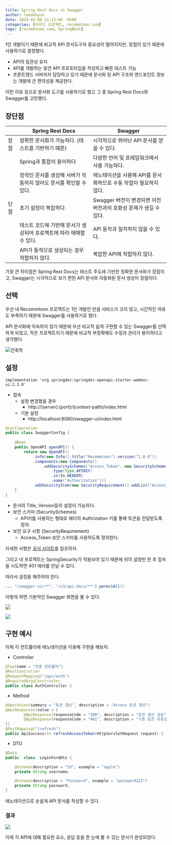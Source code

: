 ```yaml
---
title: Spring Rest Docs vs Swagger
author: leedohyun
date: 2024-03-08 21:13:00 -0500
categories: [사이드 프로젝트, recommtoon.com]
tags: [recommtoon.com, SpringBoot]
---
```


1인 개발이기 때문에 비교적 API 문서도구의 중요성이 떨어지지만, 장점이 있기 때문에 사용하기로 결정했다.

- API의 일관성 유지
- API를 개발하는 동안 API 프로토타입을 작성하고 빠른 테스트 가능
- 프론트엔드 서버까지 담당하고 있기 때문에 문서화 된 API 구조와 엔드포인트 정보는 개발에 큰 편의성을 제공한다.

이런 이유 등으로 문서화 도구를 사용하기로 했고 그 중 Spring Rest Docs와 Swagger를 고민했다.

## 장단점

|  |Spring Rest Docs | Swagger|
|--|--|--|
|장점|정확한 문서화가 가능하다. (테스트를 기반하기 때문)|시각적으로 뛰어난 API 문서를 얻을 수 있다.|
||Spring과 통합이 용이하다|다양한 언어 및 프레임워크에서 사용 가능하다.|
||정적인 문서를 생성해 서버가 작동하지 않아도 문서를 확인할 수 있다.|애노테이션을 사용해 API를 문서화하므로 수동 작업이 필요하지 않다.|
|단점|초기 설정이 복잡하다.|Swagger 버전이 변경되면 이전 버전과의 호환성 문제가 생길 수 있다.|
||테스트 코드에 기반해 문서가 생성되어 프로젝트에 따라 애매할 수 있다. |API 동작과 일치하지 않을 수 있다.|
||API가 동적으로 생성되는 경우 적합하지 않다.|복잡한 API에 적합하지 않다.|

가장 큰 차이점은 Spring Rest Docs는 테스트 주도에 기반한 정확한 문서화가 장점이고, Swagger는 시각적으로 보기 편한 API 문서와 자동화된 문서 생성이 장점이다.

## 선택

우선 내 Recommtoon 프로젝트는 1인 개발인 만큼 서비스가 크지 않고, 시간적인 여유도 부족하기 때문에 Swagger를 사용하기로 했다.

API 문서화에 익숙하지 않기 때문에 우선 비교적 쉽게 구현할 수 있는 Swagger를 선택하게 되었고, 작은 프로젝트이기 때문에 비교적 부정확해도 수정과 관리가 용이하다고 생각했다.

![건축학](https://springdoc.org/img/common.png)

## 설정

```properties
implementation 'org.springdoc:springdoc-openapi-starter-webmvc-ui:2.3.0'
```

- 접속
	- 설정 변경했을 경우
		- http://(server):(port)/(context-path)/index.html
	- 기본 설정
		- http://localhost:8080/swagger-ui/index.html

```java
@Configuration  
public class SwaggerConfig {  
  
    @Bean  
    public OpenAPI openAPI() {  
	    return new OpenAPI()  
		    .info(new Info().title("Recommtoon").version("1.0.0"))  
			.components(new Components()  
			    .addSecuritySchemes("Access_Token", new SecurityScheme()  
				    .type(Type.APIKEY)  
				    .in(In.HEADER)  
				    .name("Authorization")))  
		    .addSecurityItem(new SecurityRequirement().addList("Access_Token"));  
    }  
}
```

- 문서의 Title, Version등의 설정이 가능하다.
- 보안 스키마 (SecuritySchemes)
	- API키를 사용하는 형태로 헤더의 Authrization 키를 통해 토큰을 전달받도록 정의.
- 보안 요구 사항 (SecurityRequirement)
	- Access_Token 보안 스키마를 사용하도록 정의한다. 

자세한 사항은 [공식 사이트](https://swagger.io/docs/open-source-tools/swagger-ui/usage/configuration/)를 참조하자.

그리고 내 프로젝트는 SpringSecurity가 적용되어 있기 때문에 위의 설정만 한 후 접속을 시도하면 401 에러를 만날 수 있다.

따라서 설정을 해주어야 한다.

```java
... "/swagger-ui/**", "/v3/api-docs/**").permitAll()
```

이렇게 하면 기본적인 Swagger 화면을 볼 수 있다.
 
 ![](https://blog.kakaocdn.net/dn/l0hBR/btsFFXXOJY5/ksbQZznprKnQyztpVptCo0/img.png)
 
![](https://blog.kakaocdn.net/dn/04tHn/btsFJm2I79k/dmzKnc2q10429IUQs09I30/img.png)

## 구현 예시

이제 각 컨트롤러에 애노테이션을 이용해 구현을 해보자.

- Controller

```java
@Tag(name = "인증 컨트롤러")  
@RestController  
@RequestMapping("/api/auth")  
@RequiredArgsConstructor  
public class AuthController {
```

- Method

```java
@Operation(summary = "토큰 갱신", description = "Access 토큰 갱신")  
@ApiResponses(value = {  
		@ApiResponse(responseCode = "200", description = "토큰 갱신 성공", content = @Content(schema = @Schema(implementation = Map.class))),  
        @ApiResponse(responseCode = "401", description = "기존 토큰 유효성 검증 실패", content = @Content(schema = @Schema(implementation = ApiError.class)))  
})  
@PostMapping("/refresh")  
public ApiSuccess<?> refreshAccessToken(HttpServletRequest request) {
```

- DTO

```java
@Data  
public  class  LoginFormDto { 

	@Schema(description = "Id", example = "apple")  
	private String username; 

	@Schema(description = "Password", example = "password123")  
	private String password; 
}
```

애노테이션으로 손쉽게 API 문서를 작성할 수 있다.


### 결과

![](https://blog.kakaocdn.net/dn/bQmQIJ/btsFGof8zPL/GITgJiUCg8FfU6gjSOP4hK/img.png)

이제 각 API에 대해 필요한 요소, 응답 등을 한 눈에 볼 수 있는 문서가 완성되었다.